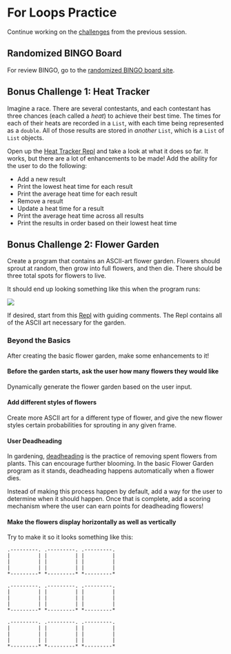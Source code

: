 # For Loops Practice
Continue working on the [challenges](ForLoopChallenges.md) from the previous session.

## Randomized BINGO Board
For review BINGO, go to the [randomized BINGO board site](https://hylandtechclub.com/RandomizedBingoBoard).

## Bonus Challenge 1: Heat Tracker
Imagine a race. There are several contestants, and each contestant has three chances (each called a _heat_) to achieve their best time. The times for each of their heats are recorded in a `List`, with each time being represented as a `double`. All of those results are stored in _another_ `List`, which is a `List` of `List` objects.

Open up the [Heat Tracker Repl](https://repl.it/@JosephMaxwell/HeatTracker) and take a look at what it does so far. It works, but there are a lot of enhancements to be made! Add the ability for the user to do the following:

- Add a new result
- Print the lowest heat time for each result
- Print the average heat time for each result
- Remove a result
- Update a heat time for a result
- Print the average heat time across all results
- Print the results in order based on their lowest heat time

## Bonus Challenge 2: Flower Garden
Create a program that contains an ASCII-art flower garden. Flowers should sprout at random, then grow into full flowers, and then die. There should be three total spots for flowers to live.

It should end up looking something like this when the program runs:

![](https://i.imgur.com/QwNdnhu.gif)

If desired, start from this [Repl](https://repl.it/@JosephMaxwell/FlowerGarden) with guiding comments. The Repl contains all of the ASCII art necessary for the garden.

### Beyond the Basics
After creating the basic flower garden, make some enhancements to it!

#### Before the garden starts, ask the user how many flowers they would like
Dynamically generate the flower garden based on the user input.

#### Add different styles of flowers
Create more ASCII art for a different type of flower, and give the new flower styles certain probabilities for sprouting in any given frame.

#### User Deadheading
In gardening, [deadheading](https://en.wikipedia.org/wiki/Deadheading_(flowers)) is the practice of removing spent flowers from plants. This can encourage further blooming. In the basic Flower Garden program as it stands, deadheading happens automatically when a flower dies.

Instead of making this process happen by default, add a way for the user to determine when it should happen. Once that is complete, add a scoring mechanism where the user can earn points for deadheading flowers!

#### Make the flowers display horizontally as well as vertically
Try to make it so it looks something like this:

```
.---------. .---------. .---------.
|         | |         | |         |
|         | |         | |         |
|         | |         | |         |
*---------* *---------* *---------*

.---------. .---------. .---------.
|         | |         | |         |
|         | |         | |         |
|         | |         | |         |
*---------* *---------* *---------*

.---------. .---------. .---------.
|         | |         | |         |
|         | |         | |         |
|         | |         | |         |
*---------* *---------* *---------*
```